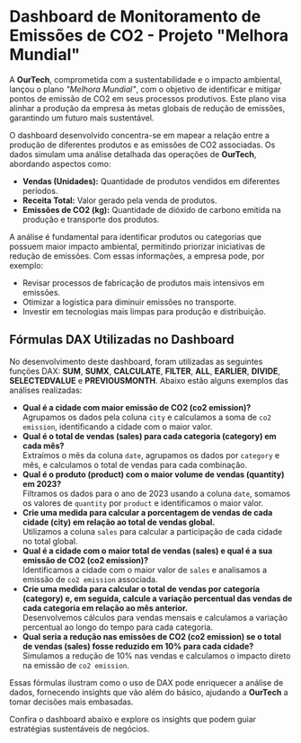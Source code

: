 <h1>Dashboard de Monitoramento de Emissões de CO2 - Projeto "Melhora Mundial"</h1>

<p>
A <strong>OurTech</strong>, comprometida com a sustentabilidade e o impacto ambiental, lançou o plano <em>"Melhora Mundial"</em>, com o objetivo de identificar e mitigar pontos de emissão de CO2 em seus processos produtivos. Este plano visa alinhar a produção da empresa às metas globais de redução de emissões, garantindo um futuro mais sustentável.
</p>

<p>
O dashboard desenvolvido concentra-se em mapear a relação entre a produção de diferentes produtos e as emissões de CO2 associadas. Os dados simulam uma análise detalhada das operações de <strong>OurTech</strong>, abordando aspectos como:
</p>

<ul>
    <li><strong>Vendas (Unidades):</strong> Quantidade de produtos vendidos em diferentes períodos.</li>
    <li><strong>Receita Total:</strong> Valor gerado pela venda de produtos.</li>
    <li><strong>Emissões de CO2 (kg):</strong> Quantidade de dióxido de carbono emitida na produção e transporte dos produtos.</li>
</ul>

<p>
A análise é fundamental para identificar produtos ou categorias que possuem maior impacto ambiental, permitindo priorizar iniciativas de redução de emissões. Com essas informações, a empresa pode, por exemplo:
</p>

<ul>
    <li>Revisar processos de fabricação de produtos mais intensivos em emissões.</li>
    <li>Otimizar a logística para diminuir emissões no transporte.</li>
    <li>Investir em tecnologias mais limpas para produção e distribuição.</li>
</ul>

<h2>Fórmulas DAX Utilizadas no Dashboard</h2>
<p>
No desenvolvimento deste dashboard, foram utilizadas as seguintes funções DAX: <strong>SUM</strong>, <strong>SUMX</strong>, <strong>CALCULATE</strong>, <strong>FILTER</strong>, <strong>ALL</strong>, <strong>EARLIER</strong>, <strong>DIVIDE</strong>, <strong>SELECTEDVALUE</strong> e <strong>PREVIOUSMONTH</strong>.    
Abaixo estão alguns exemplos das análises realizadas:
</p>

<ul>
    <li><strong>Qual é a cidade com maior emissão de CO2 (co2 emission)?</strong><br>
        Agrupamos os dados pela coluna <code>city</code> e calculamos a soma de <code>co2 emission</code>, identificando a cidade com o maior valor.
    </li>
    <li><strong>Qual é o total de vendas (sales) para cada categoria (category) em cada mês?</strong><br>
        Extraímos o mês da coluna <code>date</code>, agrupamos os dados por <code>category</code> e mês, e calculamos o total de vendas para cada combinação.
    </li>
    <li><strong>Qual é o produto (product) com o maior volume de vendas (quantity) em 2023?</strong><br>
        Filtramos os dados para o ano de 2023 usando a coluna <code>date</code>, somamos os valores de <code>quantity</code> por <code>product</code> e identificamos o maior valor.
    <li><strong>Crie uma medida para calcular a porcentagem de vendas de cada cidade (city) em relação ao total de vendas global.</strong><br>
        Utilizamos a coluna <code>sales</code> para calcular a participação de cada cidade no total global.
    </li>
    <li><strong>Qual é a cidade com o maior total de vendas (sales) e qual é a sua emissão de CO2 (co2 emission)?</strong><br>
        Identificamos a cidade com o maior valor de <code>sales</code> e analisamos a emissão de <code>co2 emission</code> associada.
    </li>
    <li><strong>Crie uma medida para calcular o total de vendas por categoria (category) e, em seguida, calcule a variação percentual das vendas de cada categoria em relação ao mês anterior.</strong><br>
        Desenvolvemos cálculos para vendas mensais e calculamos a variação percentual ao longo do tempo para cada categoria.
    </li>
    <li><strong>Qual seria a redução nas emissões de CO2 (co2 emission) se o total de vendas (sales) fosse reduzido em 10% para cada cidade?</strong><br>
        Simulamos a redução de 10% nas vendas e calculamos o impacto direto na emissão de <code>co2 emission</code>.
    </li>
</ul>

<p>
Essas fórmulas ilustram como o uso de DAX pode enriquecer a análise de dados, fornecendo insights que vão além do básico, ajudando a <strong>OurTech</strong> a tomar decisões mais embasadas.
</p>

<p>
Confira o dashboard abaixo e explore os insights que podem guiar estratégias sustentáveis de negócios.
</p>
